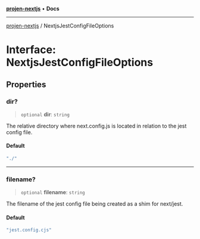 [**projen-nextjs**](../README.md) • **Docs**

***

[projen-nextjs](../globals.md) / NextjsJestConfigFileOptions

# Interface: NextjsJestConfigFileOptions

## Properties

### dir?

> `optional` **dir**: `string`

The relative directory where next.config.js is located in relation to the jest config file.

#### Default

```ts
"./"
```

***

### filename?

> `optional` **filename**: `string`

The filename of the jest config file being created as a shim for next/jest.

#### Default

```ts
"jest.config.cjs"
```

